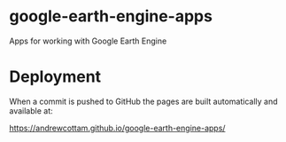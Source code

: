 # google-earth-engine-apps
Apps for working with Google Earth Engine

# Deployment
When a commit is pushed to GitHub the pages are built automatically and available at: 

https://andrewcottam.github.io/google-earth-engine-apps/
